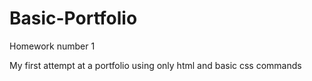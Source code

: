 # Basic-Portfolio

Homework number 1

My first attempt at a portfolio using only html and basic css commands